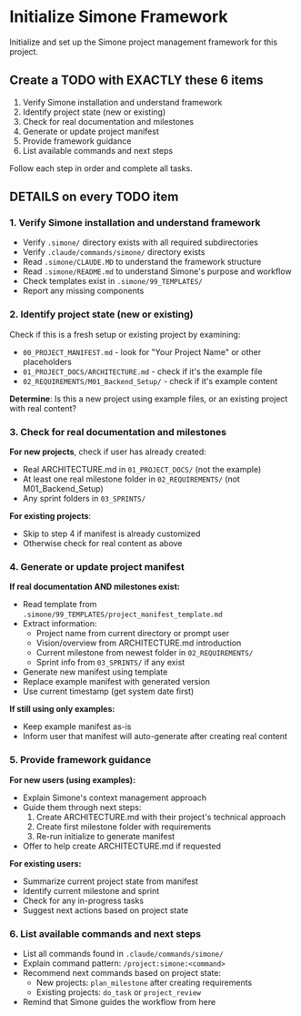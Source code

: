 # Initialize Simone Framework

Initialize and set up the Simone project management framework for this project.

## Create a TODO with EXACTLY these 6 items

1. Verify Simone installation and understand framework
2. Identify project state (new or existing)
3. Check for real documentation and milestones
4. Generate or update project manifest
5. Provide framework guidance
6. List available commands and next steps

Follow each step in order and complete all tasks.

## DETAILS on every TODO item

### 1. Verify Simone installation and understand framework

- Verify `.simone/` directory exists with all required subdirectories
- Verify `.claude/commands/simone/` directory exists
- Read `.simone/CLAUDE.MD` to understand the framework structure
- Read `.simone/README.md` to understand Simone's purpose and workflow
- Check templates exist in `.simone/99_TEMPLATES/`
- Report any missing components

### 2. Identify project state (new or existing)

Check if this is a fresh setup or existing project by examining:

- `00_PROJECT_MANIFEST.md` - look for "Your Project Name" or other placeholders
- `01_PROJECT_DOCS/ARCHITECTURE.md` - check if it's the example file
- `02_REQUIREMENTS/M01_Backend_Setup/` - check if it's example content

**Determine**: Is this a new project using example files, or an existing project with real content?

### 3. Check for real documentation and milestones

**For new projects**, check if user has already created:

- Real ARCHITECTURE.md in `01_PROJECT_DOCS/` (not the example)
- At least one real milestone folder in `02_REQUIREMENTS/` (not M01_Backend_Setup)
- Any sprint folders in `03_SPRINTS/`

**For existing projects**:

- Skip to step 4 if manifest is already customized
- Otherwise check for real content as above

### 4. Generate or update project manifest

**If real documentation AND milestones exist:**

- Read template from `.simone/99_TEMPLATES/project_manifest_template.md`
- Extract information:
  - Project name from current directory or prompt user
  - Vision/overview from ARCHITECTURE.md introduction
  - Current milestone from newest folder in `02_REQUIREMENTS/`
  - Sprint info from `03_SPRINTS/` if any exist
- Generate new manifest using template
- Replace example manifest with generated version
- Use current timestamp (get system date first)

**If still using only examples:**

- Keep example manifest as-is
- Inform user that manifest will auto-generate after creating real content

### 5. Provide framework guidance

**For new users (using examples):**

- Explain Simone's context management approach
- Guide them through next steps:
  1. Create ARCHITECTURE.md with their project's technical approach
  2. Create first milestone folder with requirements
  3. Re-run initialize to generate manifest
- Offer to help create ARCHITECTURE.md if requested

**For existing users:**

- Summarize current project state from manifest
- Identify current milestone and sprint
- Check for any in-progress tasks
- Suggest next actions based on project state

### 6. List available commands and next steps

- List all commands found in `.claude/commands/simone/`
- Explain command pattern: `/project:simone:<command>`
- Recommend next commands based on project state:
  - New projects: `plan_milestone` after creating requirements
  - Existing projects: `do_task` or `project_review`
- Remind that Simone guides the workflow from here
